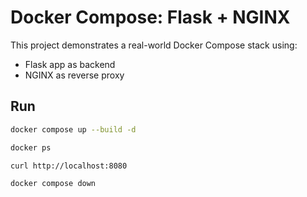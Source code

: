 # Docker Compose: Flask + NGINX

This project demonstrates a real-world Docker Compose stack using:
- Flask app as backend
- NGINX as reverse proxy

## Run

```bash
docker compose up --build -d

docker ps

curl http://localhost:8080

docker compose down

